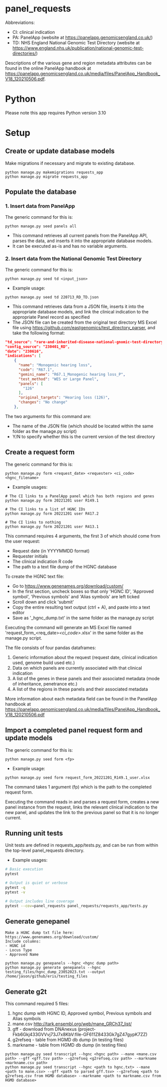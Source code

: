# panel_requests

Abbreviations:
- CI: clinical indication
- PA: PanelApp (website at https://panelapp.genomicsengland.co.uk/)
- TD: NHS England National Genomic Test Directory (website at https://www.england.nhs.uk/publication/national-genomic-test-directories/)

Descriptions of the various gene and region metadata attributes can be found in the online PanelApp handbook at https://panelapp.genomicsengland.co.uk/media/files/PanelApp_Handbook_V18_120210506.pdf.

# Python

Please note this app requires Python version 3.10

# Setup
## Create or update database models
Make migrations if necessary and migrate to existing database.
```
python manage.py makemigrations requests_app
python manage.py migrate requests_app
```

## Populate the database
### 1. Insert data from PanelApp
The generic command for this is:
```
python manage.py seed panels all
```
- This command retrieves all current panels from the PanelApp API, parses the data, and inserts it into the appropriate database models.
- It can be executed as-is and has no variable arguments.

### 2. Insert data from the National Genomic Test Directory
The generic command for this is:
```
python manage.py seed td <input_json>
```
- Example usage:
```
python manage.py seed td 220713_RD_TD.json
```
- This command retrieves data from a JSON file, inserts it into the appropriate database models, and link the clinical indication to the appropriate Panel record as specified
- The JSON file can be created from the original test directory MS Excel file using https://github.com/eastgenomics/test_directory_parser, and take the following format:

```json
"td_source": "rare-and-inherited-disease-national-gnomic-test-directory-v5.1.xlsx",
"config_source": "230401_RD",
"date": "230616",
"indications": [
    {
      "name": "Monogenic hearing loss",
      "code": "R67.1",
      "gemini_name": "R67.1_Monogenic hearing loss_P",
      "test_method": "WES or Large Panel",
      "panels": [
        "126"
      ],
      "original_targets": "Hearing loss (126)",
      "changes": "No change"
    },
```

The two arguments for this command are:
- The name of the JSON file (which should be located within the same folder as the manage.py script)
- Y/N to specify whether this is the current version of the test directory

## Create a request form
The generic command for this is:
```
python manage.py form <request_date> <requester> <ci_code> <hgnc_filename>
```
- Example usages:
```
# The CI links to a PanelApp panel which has both regions and genes
python manage.py form 20221201 user R149.1

# The CI links to a list of HGNC IDs
python manage.py form 20221201 user R417.2

# The CI links to nothing
python manage.py form 20221201 user R413.1
```

This command requires 4 arguments, the first 3 of which should come from the user request:
- Request date (in YYYYMMDD format)
- Requester initials
- The clinical indication R code
- The path to a text file dump of the HGNC database

To create the HGNC text file:
- Go to https://www.genenames.org/download/custom/
- In the first section, uncheck boxes so that only 'HGNC ID', 'Approved symbol', 'Previous symbols' and 'Alias symbols' are left ticked
- Scroll down and click 'submit'
- Copy the entire resulting text output (ctrl + A), and paste into a text editor
- Save as '<YYYYMMDD>_hgnc_dump.txt' in the same folder as the manage.py script

Executing the command will generate an MS Excel file named 'request_form_<req_date>_<ci_code>_<requester>.xlsx' in the same folder as the manage.py script.

The file consists of four pandas dataframes:
1. Generic information about the request (request date, clinical indication used, genome build used etc.)
2. Data on which panels are currently associated with that clinical indication
3. A list of the genes in these panels and their associated metadata (mode of inheritance, penetrance etc.)
4. A list of the regions in these panels and their associated metadata

More information about each metadata field can be found in the PanelApp handbook at https://panelapp.genomicsengland.co.uk/media/files/PanelApp_Handbook_V18_120210506.pdf

## Import a completed panel request form and update models
The generic command for this is:
``` 
python manage.py seed form <fp>
```
- Example usage:
``` 
python manage.py seed form request_form_20221201_R149.1_user.xlsx
```

The command takes 1 argument (fp) which is the path to the completed request form.

Executing the command reads in and parses a request form, creates a new panel instance from the request, links the relevant clinical indication to the new panel, and updates the link to the previous panel so that it is no longer current.

## Running unit tests
Unit tests are defined in requests_app/tests.py, and can be run from within the top-level panel_requests directory.

- Example usages:
```sh
# Basic execution
pytest

# Output is quiet or verbose
pytest -q
pytest -v

# Output includes line coverage
pytest --cov=panel_requests panel_requests/requests_app/tests.py
```
## Generate genepanel
```
Make a HGNC dump txt file here: https://www.genenames.org/download/custom/
Include columns:
- HGNC id
- Locus Type
- Approved Name

python manage.py genepanels --hgnc <hgnc dump path>
python manage.py generate genepanels --hgnc testing_files/hgnc_dump_23052023.txt --output /home/jason/github/eris/testing_files
```

## Generate g2t
This command required 5 files:
1. hgnc dump with HGNC ID, Approved symbol, Previous symbols and Alias symbols
2. mane.csv http://tark.ensembl.org/web/mane_GRCh37_list/
3. gff - download from DNAnexus (project-Fkb6Gkj433GVVvj73J7x8KbV:file-GF611Z8433Gk7gZ47gypK7ZZ)
4. g2refseq - table from HGMD db dump (in testing files)
5. markname - table from HGMD db dump (in testing files)
	
```
python manage.py seed transcript --hgnc <hgnc path> --mane <mane.csv path> --gff <gff.tsv path> --g2refseq <g2refseq.csv path> --markname <markname.csv path>
python manage.py seed transcript --hgnc <path to hgnc.txt> --mane <path to mane.csv> --gff <path to parsed gff.tsv> --g2refseq <path to g2refseq.csv from HGMD database> --markname <path to markname.csv from HGMD database>
```
